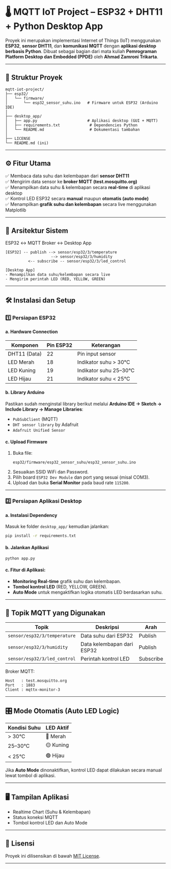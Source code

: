 # 🌡️ MQTT IoT Project – ESP32 + DHT11 + Python Desktop App

Proyek ini merupakan implementasi Internet of Things (IoT) menggunakan **ESP32**, **sensor DHT11**, dan **komunikasi MQTT** dengan **aplikasi desktop berbasis Python**.
Dibuat sebagai bagian dari mata kuliah **Pemrograman Platform Desktop dan Embedded (PPDE)** oleh **Ahmad Zamroni Trikarta**.

---

## 📁 Struktur Proyek

```
mqtt-iot-project/
├── esp32/
│   └── firmware/
│       └── esp32_sensor_suhu.ino   # Firmware untuk ESP32 (Arduino IDE)
│
├── desktop_app/
│   ├── app.py                      # Aplikasi desktop (GUI + MQTT)
│   ├── requirements.txt             # Dependencies Python
│   └── README.md                    # Dokumentasi tambahan
│
├── LICENSE
└── README.md (ini)
```

---

## ⚙️ Fitur Utama

✅ Membaca data suhu dan kelembapan dari **sensor DHT11**  
✅ Mengirim data sensor ke **broker MQTT (test.mosquitto.org)**  
✅ Menampilkan data suhu & kelembapan secara **real-time** di aplikasi desktop  
✅ Kontrol LED ESP32 secara **manual** maupun **otomatis (auto mode)**  
✅ Menampilkan **grafik suhu dan kelembapan** secara live menggunakan Matplotlib  

---

## 🧠 Arsitektur Sistem

ESP32 ↔ MQTT Broker ↔ Desktop App

```
[ESP32] -- publish --> sensor/esp32/3/temperature
                    --> sensor/esp32/3/humidity
          <-- subscribe -- sensor/esp32/3/led_control

[Desktop App]
- Menampilkan data suhu/kelembapan secara live
- Mengirim perintah LED (RED, YELLOW, GREEN)
```

---

## 🛠️ Instalasi dan Setup

### 1️⃣ Persiapan ESP32
#### a. Hardware Connection
| Komponen | Pin ESP32 | Keterangan |
|-----------|------------|-------------|
| DHT11 (Data) | 22 | Pin input sensor |
| LED Merah | 18 | Indikator suhu > 30°C |
| LED Kuning | 19 | Indikator suhu 25–30°C |
| LED Hijau | 21 | Indikator suhu < 25°C |

#### b. Library Arduino
Pastikan sudah menginstal library berikut melalui **Arduino IDE → Sketch → Include Library → Manage Libraries**:
- `PubSubClient` (MQTT)
- `DHT sensor library` by Adafruit
- `Adafruit Unified Sensor`

#### c. Upload Firmware
1. Buka file:  
   ```
   esp32/firmware/esp32_sensor_suhu/esp32_sensor_suhu.ino
   ```
2. Sesuaikan SSID WiFi dan Password.
3. Pilih board `ESP32 Dev Module` dan port yang sesuai (misal COM3).
4. Upload dan buka **Serial Monitor** pada baud rate `115200`.

---

### 2️⃣ Persiapan Aplikasi Desktop
#### a. Instalasi Dependency
Masuk ke folder `desktop_app/` kemudian jalankan:
```bash
pip install -r requirements.txt
```

#### b. Jalankan Aplikasi
```bash
python app.py
```

#### c. Fitur di Aplikasi:
- **Monitoring Real-time** grafik suhu dan kelembapan.
- **Tombol kontrol LED** (RED, YELLOW, GREEN).
- **Auto Mode** untuk mengaktifkan logika otomatis LED berdasarkan suhu.

---

## 🧩 Topik MQTT yang Digunakan

| Topik | Deskripsi | Arah |
|--------|------------|------|
| `sensor/esp32/3/temperature` | Data suhu dari ESP32 | Publish |
| `sensor/esp32/3/humidity` | Data kelembapan dari ESP32 | Publish |
| `sensor/esp32/3/led_control` | Perintah kontrol LED | Subscribe |

Broker MQTT:
```
Host   : test.mosquitto.org
Port   : 1883
Client : mqttx-monitor-3
```

---

## 🎛️ Mode Otomatis (Auto LED Logic)

| Kondisi Suhu | LED Aktif |
|---------------|------------|
| > 30°C | 🔴 Merah |
| 25–30°C | 🟡 Kuning |
| < 25°C | 🟢 Hijau |

Jika **Auto Mode** dinonaktifkan, kontrol LED dapat dilakukan secara manual lewat tombol di aplikasi.

---

## 🖥️ Tampilan Aplikasi

- Realtime Chart (Suhu & Kelembapan)  
- Status koneksi MQTT  
- Tombol kontrol LED dan Auto Mode  

---

## 📜 Lisensi
Proyek ini dilisensikan di bawah [MIT License](LICENSE).

---


